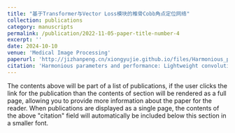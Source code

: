 ```yaml
---
title: "基于Transformer与Vector Loss模块的椎骨Cobb角点定位网络"
collection: publications
category: manuscripts
permalink: /publication/2022-11-05-paper-title-number-4
excerpt: ''
date: 2024-10-10
venue: 'Medical Image Processing'
paperurl: 'http://jizhanpeng.cn/xiongyujie.github.io/files/Harmonious_parameters_and_performance_Lightweight_convolutional_stage_and_local_feature_weighted_fusion_MLP_for_medical_image_segmentation.pdf'
citation: 'Harmonious parameters and performance: Lightweight convolutional stage and local feature weighted fusion MLP for medical image segmentation, Y.-X. Chen, Y.-J. Xiong*, X.-H. Qiu and C.-M. Xia*, Biomedical Signal Processing and Control, 2024, 98: 106726'
---
```


The contents above will be part of a list of publications, if the user clicks the link for the publication than the contents of section will be rendered as a full page, allowing you to provide more information about the paper for the reader. When publications are displayed as a single page, the contents of the above "citation" field will automatically be included below this section in a smaller font.
